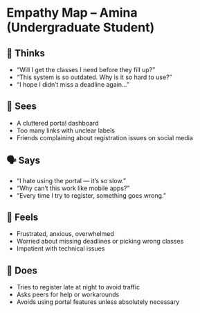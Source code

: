 # Empathy Map – Amina (Undergraduate Student)

## 🧠 Thinks
- “Will I get the classes I need before they fill up?”
- “This system is so outdated. Why is it so hard to use?”
- “I hope I didn’t miss a deadline again…”

## 👀 Sees
- A cluttered portal dashboard
- Too many links with unclear labels
- Friends complaining about registration issues on social media

## 🗣 Says
- “I hate using the portal — it’s so slow.”
- “Why can’t this work like mobile apps?”
- “Every time I try to register, something goes wrong.”

## 💬 Feels
- Frustrated, anxious, overwhelmed
- Worried about missing deadlines or picking wrong classes
- Impatient with technical issues

## 🚶 Does
- Tries to register late at night to avoid traffic
- Asks peers for help or workarounds
- Avoids using portal features unless absolutely necessary
